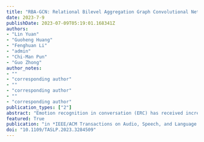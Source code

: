```yaml
---
title: "RBA-GCN: Relational Bilevel Aggregation Graph Convolutional Network for Emotion Recognition"
date: 2023-7-9
publishDate: 2023-07-09T05:19:01.168341Z
authors: 
- "Lin Yuan"
- "Guoheng Huang"
- "Fenghuan Li"
- "admin"
- "Chi-Man Pun"
- "Guo Zhong"
author_notes:
- ""
- "corresponding author"
- ""
- "corresponding author"
- ""
- "corresponding author"
publication_types: ["2"]
abstract: "Emotion recognition in conversation (ERC) has received increasing attention from researchers due to its wide range of applications. As conversation has a natural graph structure, numerous approaches used to model ERC based on graph convolutional networks (GCNs) have yielded significant results. However, the aggregation approach of traditional GCNs suffers from the node information redundancy problem, leading to node discriminant information loss. Additionally, single-layer GCNs lack the capacity to capture long-range contextual information from the graph. Furthermore, the majority of approaches are based on textual modality or stitching together different modalities, resulting in a weak ability to capture interactions between modalities. To address these problems, we present the relational bilevel aggregation graph convolutional network (RBA-GCN), which consists of three modules: the graph generation module (GGM), similarity-based cluster building module (SCBM) and bilevel aggregation module (BiAM). First, GGM constructs a novel graph to reduce the redundancy of target node information. Then, SCBM calculates the node similarity in the target node and its structural neighborhood, where noisy information with low similarity is filtered out to preserve the discriminant information of the node. Meanwhile, BiAM is a novel aggregation method that can preserve the information of nodes during the aggregation process. This module can construct the interaction between different modalities and capture long-range contextual information based on similarity clusters. On both the IEMOCAP and MELD datasets, the weighted average F1 score of RBA-GCN has a 2.17 to 5.21% improvement over that of the most advanced method."
featured: True
publication: "in *IEEE/ACM Transactions on Audio, Speech, and Language Processing* [SCI,JCR Q1]"
doi: "10.1109/TASLP.2023.3284509"
---
```


